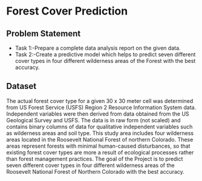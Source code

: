 # Forest Cover Prediction

## Problem Statement

* Task 1:-Prepare a complete data analysis report on the given data.
* Task 2:-Create a predictive model which helps  to predict seven different cover types in four different wilderness areas of the Forest with the best accuracy.

## Dataset

The actual forest cover type for a given 30 x 30 meter cell was determined from US Forest Service (USFS) Region 2 Resource Information System data. Independent variables were then derived from data obtained from the US Geological Survey and USFS. The data is in raw form (not scaled) and contains binary columns of data for qualitative independent variables such as wilderness areas and soil type.
This study area includes four wilderness areas located in the Roosevelt National Forest of northern Colorado. These areas represent forests with minimal human-caused disturbances, so that existing forest cover types are more a result of ecological processes rather than forest management practices.
The goal of the Project is to predict seven different cover types in four different wilderness areas of the Roosevelt National Forest of Northern Colorado with the best accuracy.
